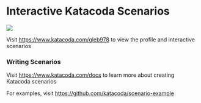 # Interactive Katacoda Scenarios

[![](http://shields.katacoda.com/katacoda/gleb978/count.svg)](https://www.katacoda.com/gleb978 "Get your profile on Katacoda.com")

Visit https://www.katacoda.com/gleb978 to view the profile and interactive scenarios

### Writing Scenarios
Visit https://www.katacoda.com/docs to learn more about creating Katacoda scenarios

For examples, visit https://github.com/katacoda/scenario-example
